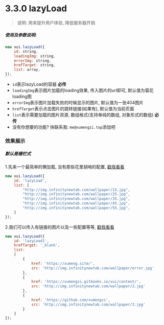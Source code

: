 <link rel="stylesheet" type="text/css" href="../assets/xui.css">
<script type="text/javascript" src="../assets/xui.js"></script>

# 3.3.0 lazyLoad

>说明: 用来提升用户体验, 降低服务器开销

##### 使用及参数说明:
```js
new xui.lazyLoad({
	id: string,
	loadingImg: string,
	errorImg: string,
	hrefTarget: string,
	list: array,
});
```
* `id`表示lazyLoad的容器 **必传**
* `loadingImg`表示图片加载的loading效果, 传入图片的url即可, 默认值为菊花loading图
* `errorImg`表示图片加载失败的时候显示的图片, 默认值为一张404图片
* `hrefTarget`表示点击图片的跳转链接(如果有), 默认值为当前页面
* `list`表示需要加载的图片资源, 数组格式(支持单纯的数组, 对象形式的数组) **必传**
* 没有你想要的功能? 快联系我: `me@xumengzi.top`添加吧


### 效果展示

##### 默认是栅栏式

1.先来一个最简单的懒加载, 没有那些花里胡哨的配置, [戳我看看](https://xumengzi.github.io/xui/examples/lazyLoad.html)

```js
new xui.lazyLoad({
	id: 'lazyLoad',
	list: [
		"http://img.infinitynewtab.com/wallpaper/15.jpg",
		"http://img.infinitynewtab.com/wallpaper/25.jpg",
		"http://img.infinitynewtab.com/wallpaper/35.jpg",
		"http://img.infinitynewtab.com/wallpaper/45.jpg",
		"http://img.infinitynewtab.com/wallpaper/55.jpg",
	]
});
```

2.我们可以传入有链接的图片以及一些配置等等, [戳我看看](https://xumengzi.github.io/xui/examples/lazyLoad-href.html)

```js
new xui.lazyLoad({
	id: 'lazyLoad1',
	hrefTarget: '_blank',
	list: 
	[
		{
			href: 'https://xumeng.site/',
			src: 'http://img.infinitynewtab.com/wallpaper/error.jpg'
		},
		{
			href: 'https://xumengzi.gitbooks.io/xui/content/',
			src: 'http://img.infinitynewtab.com/wallpaper/2.jpg'
		},
		{
			href: 'https://github.com/xumengzi',
			src: 'http://img.infinitynewtab.com/wallpaper/3.jpg'
		}
	]
});
```